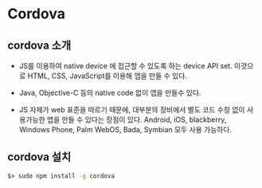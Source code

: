 # Cordova

## cordova 소개

- JS를 이용하여 native device 에 접근할 수 있도록 하는 device API set. 이것으로 HTML, CSS, JavaScript를 이용해 앱을 만들 수 있다.

- Java, Objective-C 등의 native code 없이 앱을 만들수 있다.

- JS 자체가 web 표준을 따르기 때문에, 대부분의 장비에서 별도 코드 수정 없이 사용가능한 앱을 만들 수 있다는 장점이 있다. Android, iOS, blackberry, Windows Phone, Palm WebOS, Bada, Symbian 모두 사용 가능하다.

## cordova 설치

```cmd
$> sudo npm install -g cordova
```

